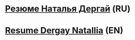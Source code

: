 # [Резюме Наталья Дергай](https://github.com/Natalliadergay/CV_Dergay_Natallia/blob/main/%D0%A0%D0%B5%D0%B7%D1%8E%D0%BC%D0%B5.md) (RU)
# [Resume Dergay Natallia](https://github.com/Natalliadergay/CV_Dergay_Natallia/blob/main/Resume.md) (EN)
